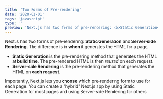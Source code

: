 ```yaml
---
title: 'Two Forms of Pre-rendering'
date: '2020-01-01'
tags: 'javascript'
type: ''
preview: 'Next.js has two forms of pre-rendering: <b>Static Generation</b> and <b>Server-side Rendering</b>. The difference is in <b>when</b> it generates the HTML for a page...'
---
```


Next.js has two forms of pre-rendering: **Static Generation** and **Server-side Rendering**. The difference is in **when** it generates the HTML for a page.

- **Static Generation** is the pre-rendering method that generates the HTML at **build time**. The pre-rendered HTML is then _reused_ on each request.
- **Server-side Rendering** is the pre-rendering method that generates the HTML on **each request**.

Importantly, Next.js lets you **choose** which pre-rendering form to use for each page. You can create a "hybrid" Next.js app by using Static Generation for most pages and using Server-side Rendering for others.
